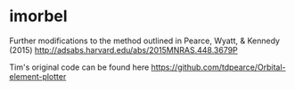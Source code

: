 # imorbel

Further modifications to the method outlined in Pearce, Wyatt, & Kennedy (2015)
http://adsabs.harvard.edu/abs/2015MNRAS.448.3679P

Tim's original code can be found here
https://github.com/tdpearce/Orbital-element-plotter
